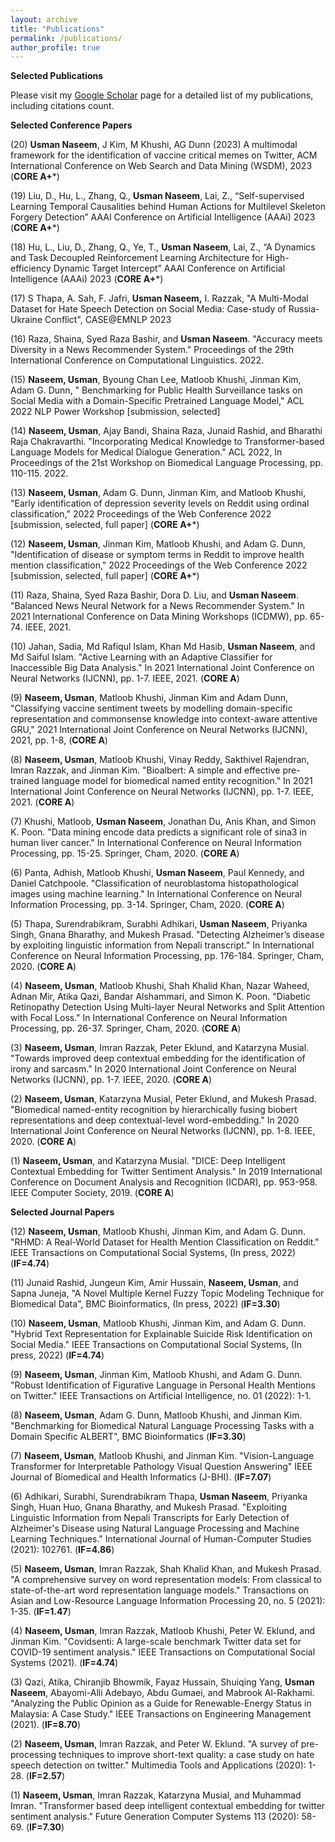 ```yaml
---
layout: archive
title: "Publications"
permalink: /publications/
author_profile: true
---
```


**Selected Publications**

Please visit my [Google Scholar](https://scholar.google.com.au/citations?user=61Ou1P8AAAAJ&hl=en) page for a detailed list of my publications, including citations count.

**Selected Conference Papers**


(20) **Usman Naseem**, J Kim, M Khushi, AG Dunn (2023) A multimodal framework for the identification of vaccine critical memes on Twitter, ACM International Conference on Web Search and Data Mining (WSDM), 2023 (**CORE A+***)

(19) Liu, D., Hu, L., Zhang, Q., **Usman Naseem**, Lai, Z., “Self-supervised Learning Temporal Causalities behind Human Actions for Multilevel Skeleton Forgery Detection” AAAI Conference on Artificial Intelligence (AAAi) 2023 (**CORE A+***)

(18) Hu, L., Liu, D., Zhang, Q., Ye, T., **Usman Naseem**, Lai, Z., “A Dynamics and Task Decoupled Reinforcement Learning Architecture for High-efficiency Dynamic Target Intercept” AAAI Conference on Artificial Intelligence (AAAi) 2023 (**CORE A+***)

(17) S Thapa, A. Sah, F. Jafri, **Usman Naseem,** I. Razzak, "A Multi-Modal Dataset for Hate Speech Detection on Social Media: Case-study of Russia-Ukraine Conflict", CASE@EMNLP 2023

(16) Raza, Shaina, Syed Raza Bashir, and **Usman Naseem**. "Accuracy meets Diversity in a News Recommender System." Proceedings of the 29th International Conference on Computational Linguistics. 2022.

(15)  **Naseem, Usman**, Byoung Chan Lee, Matloob Khushi, Jinman Kim, Adam G. Dunn, " Benchmarking for Public Health Surveillance tasks on Social Media with a Domain-Specific Pretrained Language Model," ACL 2022 NLP Power Workshop [submission, selected]

(14) **Naseem, Usman**, Ajay Bandi, Shaina Raza, Junaid Rashid, and Bharathi Raja Chakravarthi. "Incorporating Medical Knowledge to Transformer-based Language Models for Medical Dialogue Generation." ACL 2022, In Proceedings of the 21st Workshop on Biomedical Language Processing, pp. 110-115. 2022.

(13) **Naseem, Usman**,  Adam G. Dunn, Jinman Kim, and Matloob Khushi, "Early identification of depression severity levels on Reddit using ordinal classification," 2022 Proceedings of the Web Conference 2022 [submission, selected, full paper]  (**CORE A+***)

(12) **Naseem, Usman**,  Jinman Kim, Matloob Khushi, and Adam G. Dunn, "Identification of disease or symptom terms in Reddit to improve health mention classification," 2022 Proceedings of the Web Conference 2022 [submission, selected, full paper]  (**CORE A+***)

(11) Raza, Shaina, Syed Raza Bashir, Dora D. Liu, and **Usman Naseem**. "Balanced News Neural Network for a News Recommender System." In 2021 International Conference on Data Mining Workshops (ICDMW), pp. 65-74. IEEE, 2021.

(10) Jahan, Sadia, Md Rafiqul Islam, Khan Md Hasib, **Usman Naseem**, and Md Saiful Islam. "Active Learning with an Adaptive Classifier for Inaccessible Big Data Analysis." In 2021 International Joint Conference on Neural Networks (IJCNN), pp. 1-7. IEEE, 2021. (**CORE A**)

(9) **Naseem, Usman**, Matloob Khushi, Jinman Kim and Adam Dunn, "Classifying vaccine sentiment tweets by modelling domain-specific representation and commonsense knowledge into context-aware attentive GRU," 2021 International Joint Conference on Neural Networks (IJCNN), 2021, pp. 1-8,  (**CORE A**)

(8) **Naseem, Usman**, Matloob Khushi, Vinay Reddy, Sakthivel Rajendran, Imran Razzak, and Jinman Kim. "Bioalbert: A simple and effective pre-trained language model for biomedical named entity recognition." In 2021 International Joint Conference on Neural Networks (IJCNN), pp. 1-7. IEEE, 2021. (**CORE A**)

(7) Khushi, Matloob, **Usman Naseem**, Jonathan Du, Anis Khan, and Simon K. Poon. "Data mining encode data predicts a significant role of sina3 in human liver cancer." In International Conference on Neural Information Processing, pp. 15-25. Springer, Cham, 2020. (**CORE A**)

(6) Panta, Adhish, Matloob Khushi, **Usman Naseem**, Paul Kennedy, and Daniel Catchpoole. "Classification of neuroblastoma histopathological images using machine learning." In International Conference on Neural Information Processing, pp. 3-14. Springer, Cham, 2020. (**CORE A**)

(5) Thapa, Surendrabikram, Surabhi Adhikari, **Usman Naseem**, Priyanka Singh, Gnana Bharathy, and Mukesh Prasad. "Detecting Alzheimer’s disease by exploiting linguistic information from Nepali transcript." In International Conference on Neural Information Processing, pp. 176-184. Springer, Cham, 2020. (**CORE A**)

(4) **Naseem, Usman**, Matloob Khushi, Shah Khalid Khan, Nazar Waheed, Adnan Mir, Atika Qazi, Bandar Alshammari, and Simon K. Poon. "Diabetic Retinopathy Detection Using Multi-layer Neural Networks and Split Attention with Focal Loss." In International Conference on Neural Information Processing, pp. 26-37. Springer, Cham, 2020. (**CORE A**)

(3) **Naseem, Usman**, Imran Razzak, Peter Eklund, and Katarzyna Musial. "Towards improved deep contextual embedding for the identification of irony and sarcasm." In 2020 International Joint Conference on Neural Networks (IJCNN), pp. 1-7. IEEE, 2020. (**CORE A**)


(2) **Naseem, Usman**, Katarzyna Musial, Peter Eklund, and Mukesh Prasad. "Biomedical named-entity recognition by hierarchically fusing biobert representations and deep contextual-level word-embedding." In 2020 International Joint Conference on Neural Networks (IJCNN), pp. 1-8. IEEE, 2020. (**CORE A**)

(1) **Naseem, Usman**, and Katarzyna Musial. "DICE: Deep Intelligent Contextual Embedding for Twitter Sentiment Analysis." In 2019 International Conference on Document Analysis and Recognition (ICDAR), pp. 953-958. IEEE Computer Society, 2019. (**CORE A**)


**Selected Journal Papers**

(12)  **Naseem, Usman**, Matloob Khushi, Jinman Kim,  and Adam G. Dunn. "RHMD: A Real-World Dataset for Health Mention Classification on  Reddit." IEEE Transactions on Computational Social Systems, (In press, 2022) (**IF=4.74**)

(11) Junaid Rashid,  Jungeun Kim, Amir Hussain, **Naseem, Usman**, and Sapna Juneja, "A Novel Multiple Kernel Fuzzy Topic Modeling Technique for Biomedical Data", BMC Bioinformatics, (In press, 2022) (**IF=3.30**)

(10) **Naseem, Usman**, Matloob Khushi, Jinman Kim,  and Adam G. Dunn. "Hybrid Text Representation for Explainable Suicide Risk Identification on Social Media." IEEE Transactions on Computational Social Systems, (In press, 2022) (**IF=4.74**)

(9) **Naseem, Usman**, Jinman Kim, Matloob Khushi, and Adam G. Dunn. "Robust Identification of Figurative Language in Personal Health Mentions on Twitter." IEEE Transactions on Artificial Intelligence, no. 01 (2022): 1-1.

(8) **Naseem, Usman**, Adam G. Dunn, Matloob Khushi, and Jinman Kim. "Benchmarking for Biomedical Natural Language Processing Tasks with a Domain Specific ALBERT", BMC Bioinformatics (**IF=3.30**)

(7) **Naseem, Usman**, Matloob Khushi, and Jinman Kim. "Vision-Language Transformer for Interpretable Pathology Visual Question Answering" IEEE Journal of Biomedical and Health Informatics (J-BHI). (**IF=7.07**)

(6) Adhikari, Surabhi, Surendrabikram Thapa, **Usman Naseem**, Priyanka Singh, Huan Huo, Gnana Bharathy, and Mukesh Prasad. "Exploiting Linguistic Information from Nepali Transcripts for Early Detection of Alzheimer's Disease using Natural Language Processing and Machine Learning Techniques." International Journal of Human-Computer Studies (2021): 102761. (**IF=4.86**)

(5) **Naseem, Usman**, Imran Razzak, Shah Khalid Khan, and Mukesh Prasad. "A comprehensive survey on word representation models: From classical to state-of-the-art word representation language models." Transactions on Asian and Low-Resource Language Information Processing 20, no. 5 (2021): 1-35. (**IF=1.47**)

(4) **Naseem, Usman**, Imran Razzak, Matloob Khushi, Peter W. Eklund, and Jinman Kim. "Covidsenti: A large-scale benchmark Twitter data set for COVID-19 sentiment analysis." IEEE Transactions on Computational Social Systems (2021). (**IF=4.74**)

(3) Qazi, Atika, Chiranjib Bhowmik, Fayaz Hussain, Shuiqing Yang, **Usman Naseem**, Abayomi-Alli Adebayo, Abdu Gumaei, and Mabrook Al-Rakhami. "Analyzing the Public Opinion as a Guide for Renewable-Energy Status in Malaysia: A Case Study." IEEE Transactions on Engineering Management (2021). (**IF=8.70**)

(2) **Naseem, Usman**, Imran Razzak, and Peter W. Eklund. "A survey of pre-processing techniques to improve short-text quality: a case study on hate speech detection on twitter." Multimedia Tools and Applications (2020): 1-28. (**IF=2.57**)


(1) **Naseem, Usman**, Imran Razzak, Katarzyna Musial, and Muhammad Imran. "Transformer based deep intelligent contextual embedding for twitter sentiment analysis." Future Generation Computer Systems 113 (2020): 58-69. (**IF=7.30**)

<!--  (**IF=7.18, CORE A, JCQ Q1**) -->
<!-- {% if author.googlescholar %}
  You can also find my articles on <u><a href="{{author.googlescholar}}">my Google Scholar profile</a>.</u>
{% endif %}

{% include base_path %}

{% for post in site.publications reversed %}
  {% include archive-single.html %}
{% endfor %} -->

